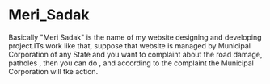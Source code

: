 # Meri_Sadak
Basically "Meri Sadak" is the name of my website designing and developing project.ITs work like that, suppose that website is managed by Municipal Corporation of any State and you want to complaint about the road damage, patholes , then 
you can do , and according to the complaint the Municipal Corporation will tke action.
